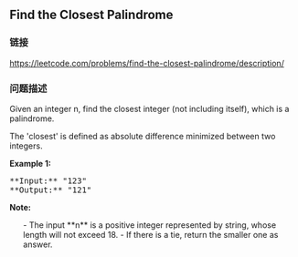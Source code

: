 ## Find the Closest Palindrome  
### 链接  
https://leetcode.com/problems/find-the-closest-palindrome/description/  
### 问题描述
Given an integer n, find the closest integer (not including itself), which is a palindrome. 

The 'closest' is defined as absolute difference minimized between two integers.

**Example 1:**<br />
<pre>
**Input:** "123"
**Output:** "121"
</pre>


**Note:**<br>
<ol>
- The input **n** is a positive integer represented by string, whose length will not exceed 18.
- If there is a tie, return the smaller one as answer.
</ol>

